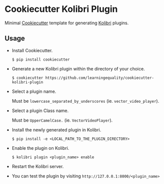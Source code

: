 # Cookiecutter Kolibri Plugin
Minimal [Cookiecutter](https://github.com/audreyr/cookiecutter) template for generating [Kolibri](https://github.com/learningequality/kolibri) plugins.

## Usage

* Install Cookiecutter.

  `$ pip install cookiecutter`


* Generate a new Kolibri plugin within the directory of your choice.

  `$ cookiecutter https://github.com/learningequality/cookiecutter-kolibri-plugin`


* Select a plugin name. 
  
  Must be `lowercase_separated_by_underscores` (ie. `vector_video_player`).


* Select a plugin Class name. 
  
  Must be `UpperCamelCase.` (ie. `VectorVideoPlayer`).


* Install the newly generated plugin in Kolibri.

  `$ pip install -e <LOCAL_PATH_TO_THE_PLUGIN_DIRECTORY>`
  
  
* Enable the plugin on Kolibri.

  `$ kolibri plugin <plugin_name> enable`
  

* Restart the Kolibri server.


* You can test the plugin by visiting `http://127.0.0.1:8000/<plugin_name>`
